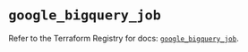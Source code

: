 # `google_bigquery_job`

Refer to the Terraform Registry for docs: [`google_bigquery_job`](https://registry.terraform.io/providers/hashicorp/google/5.13.0/docs/resources/bigquery_job).
